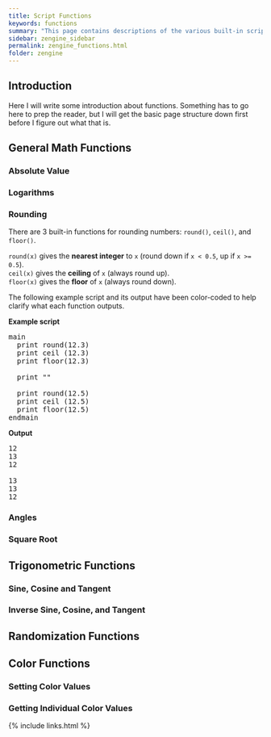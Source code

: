 ```yaml
---
title: Script Functions
keywords: functions
summary: "This page contains descriptions of the various built-in script functions, with examples to demonstrate proper usage."
sidebar: zengine_sidebar
permalink: zengine_functions.html
folder: zengine
---
```


## Introduction

Here I will write some introduction about functions. Something has to go here to prep the reader, but I will get the basic page structure down first before I figure out what that is.


## General Math Functions


### Absolute Value


### Logarithms


### Rounding

There are 3 built-in functions for rounding numbers: `round()`, `ceil()`, and `floor()`.  
  
`round(x)` gives the **nearest integer** to `x` (round down if `x < 0.5`, up if `x >= 0.5`).  
`ceil(x)` gives the **ceiling** of `x` (always round up).  
`floor(x)` gives the **floor** of `x` (always round down).  
  
The following example script and its output have been color-coded to help clarify what each function outputs.

**Example script**

<pre>
main
  print <span class="red">round</span>(12.3)
  print <span class="green">ceil</span> (12.3)
  print <span class="blue">floor</span>(12.3)

  print ""

  print <span class="red">round</span>(12.5)
  print <span class="green">ceil</span> (12.5)
  print <span class="blue">floor</span>(12.5)
endmain
</pre>

**Output**

<pre>
<span class="red">12</span>
<span class="green">13</span>
<span class="blue">12</span>

<span class="red">13</span>
<span class="green">13</span>
<span class="blue">12</span>
</pre>


### Angles


### Square Root


## Trigonometric Functions

### Sine, Cosine and Tangent


### Inverse Sine, Cosine, and Tangent


## Randomization Functions



## Color Functions

### Setting Color Values


### Getting Individual Color Values



{% include links.html %}